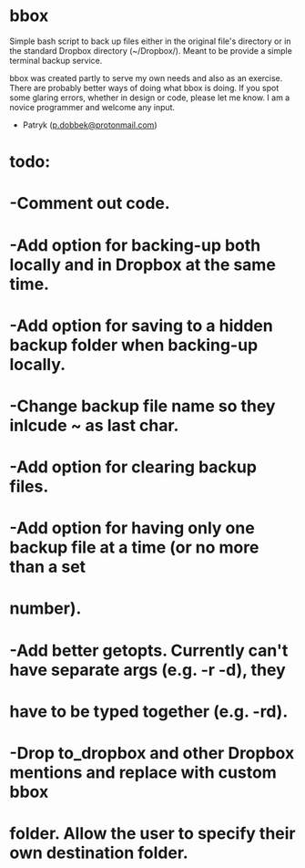 # bbox
Simple bash script to back up files either in the original file's directory or in the standard
Dropbox directory (~/Dropbox/). Meant to be provide a simple terminal backup service.

bbox was created partly to serve my own needs and also as an exercise. There are probably better ways
of doing what bbox is doing. If you spot some glaring errors, whether in design or code, please let
me know. I am a novice programmer and welcome any input.
- Patryk (p.dobbek@protonmail.com)


# todo:
# -Comment out code.
# -Add option for backing-up both locally and in Dropbox at the same time.
# -Add option for saving to a hidden backup folder when backing-up locally.
# -Change backup file name so they inlcude ~ as last char.
# -Add option for clearing backup files.
# -Add option for having only one backup file at a time (or no more than a set
# number).
# -Add better getopts. Currently can't have separate args (e.g. -r -d), they
# have to be typed together (e.g. -rd).
# -Drop to_dropbox and other Dropbox mentions and replace with custom bbox
# folder. Allow the user to specify their own destination folder.

